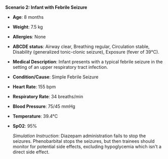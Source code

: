 **Scenario 2: Infant with Febrile Seizure**

- **Age**: 8 months
- **Weight**: 7.5 kg
- **Allergies**: None
- **ABCDE status**: Airway clear, Breathing regular, Circulation stable, Disability (generalized tonic-clonic seizure), Exposure (fever of 39°C).
- **Medical Description**: Infant presents with a typical febrile seizure in the setting of an upper respiratory tract infection.
- **Condition/Cause**: Simple Febrile Seizure
- **Heart Rate**: 155 bpm
- **Respiratory Rate**: 34 breaths/min
- **Blood Pressure**: 75/45 mmHg
- **Temperature**: 39.4°C
- **SpO2**: 95%
  
  *Simulation Instruction*: Diazepam administration fails to stop the seizures. Phenobarbital stops the seizures, but then trainees should monitor for potential side effects, excluding hypoglycemia which isn't a direct side effect.